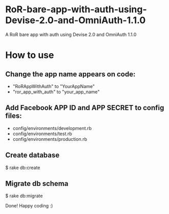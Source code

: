 RoR-bare-app-with-auth-using-Devise-2.0-and-OmniAuth-1.1.0
==========================================================

A RoR bare app with auth using Devise 2.0 and OmniAuth 1.1.0

# How to use
## Change the app name appears on code: 
* "RoRAppWithAuth" to "YourAppName"
* "ror_app_with_auth" to "your_app_name"

## Add Facebook APP ID and APP SECRET to config files:
* config/environments/development.rb
* config/environments/test.rb
* config/environments/production.rb

## Create database
$ rake db:create

## Migrate db schema
$ rake db:migrate

Done! Happy coding :)
